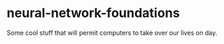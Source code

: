 # neural-network-foundations
Some cool stuff that will permit computers to take over our lives on day. 
